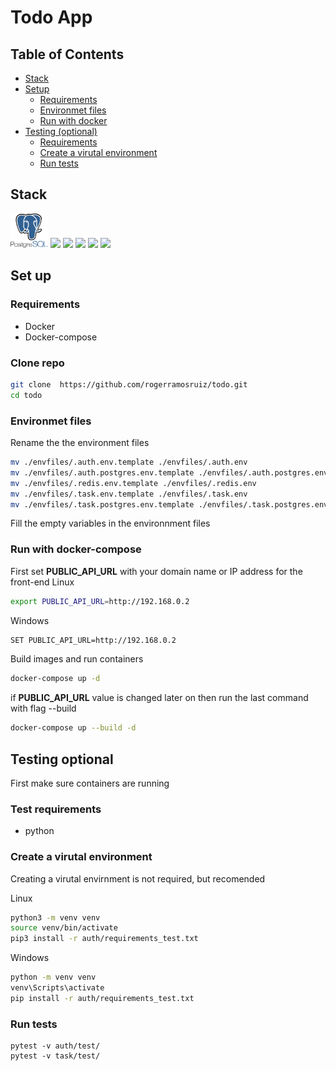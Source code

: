 # Todo App

## Table of Contents
- [Stack](#stack)
- [Setup](#set-up)
    - [Requirements](#requirements)
    - [Environmet files](#environmet-files)
    - [Run with docker](#run-with-docker-compose)
- [Testing (optional)](#testing-optional)
    - [Requirements](#test-requirements)
    - [Create a virutal environment](#create-a-virutal-environment)
    - [Run tests](#run-tests)

## Stack

<img src="https://raw.githubusercontent.com/docker-library/docs/01c12653951b2fe592c1f93a13b4e289ada0e3a1/postgres/logo.png" width="60"> <img src="https://redis.com/wp-content/themes/wpx/assets/images/logo-redis.svg" height="50"> <img src="https://upload.wikimedia.org/wikipedia/commons/3/3c/Flask_logo.svg" height="60"> <img src="https://www.docker.com/wp-content/uploads/2022/03/vertical-logo-monochromatic.png" height="60"> <img src="https://upload.wikimedia.org/wikipedia/commons/1/1b/Svelte_Logo.svg" height="60"> <img src="https://upload.wikimedia.org/wikipedia/commons/d/d5/Tailwind_CSS_Logo.svg" height="60">


## Set up

### Requirements
- Docker
- Docker-compose

### Clone repo
```bash
git clone  https://github.com/rogerramosruiz/todo.git
cd todo
```
### Environmet files
Rename the the environment files
```bash
mv ./envfiles/.auth.env.template ./envfiles/.auth.env
mv ./envfiles/.auth.postgres.env.template ./envfiles/.auth.postgres.env
mv ./envfiles/.redis.env.template ./envfiles/.redis.env
mv ./envfiles/.task.env.template ./envfiles/.task.env
mv ./envfiles/.task.postgres.env.template ./envfiles/.task.postgres.env
```

Fill the empty variables in the environnment files

### Run with docker-compose

First set **PUBLIC_API_URL** with your domain name or IP address for the front-end
Linux

```bash
export PUBLIC_API_URL=http://192.168.0.2
```
Windows

```bash
SET PUBLIC_API_URL=http://192.168.0.2
```

Build images and run containers
```bash
docker-compose up -d
```

if **PUBLIC_API_URL** value is changed later on then run the last command with flag --build

```bash
docker-compose up --build -d
```

## Testing optional
First make sure containers are running

### Test requirements
- python


### Create a virutal environment
Creating a virutal envirnment is not required, but recomended

Linux
```bash
python3 -m venv venv
source venv/bin/activate
pip3 install -r auth/requirements_test.txt
```
Windows
```bash
python -m venv venv
venv\Scripts\activate
pip install -r auth/requirements_test.txt
```

### Run tests 
```
pytest -v auth/test/
pytest -v task/test/
```